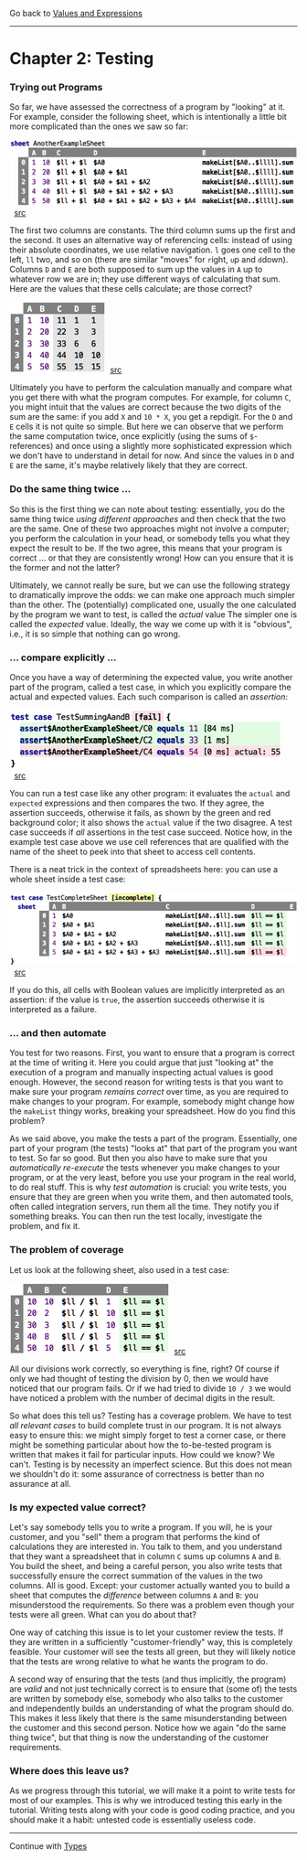 Go back to [Values and Expressions](../chapter01_values/index.md)

<hr/>

# Chapter 2: Testing

### Trying out Programs

So far, we have assessed the correctness of a program by "looking" at it. 
For example, consider the following sheet, which is intentionally a little
bit more complicated than the ones we saw so far:

![](TestingSheets/AnotherExample.png)&nbsp;&nbsp;[src](http://127.0.0.1:63320/node?ref=r%3A070f5d99-4e80-4529-a7cc-03acd3a7433d%28chapter02_testing%29%2F2522748330434301191)

The first two columns are constants. The third column sums up the first
and the second. It uses an alternative way of referencing cells: instead
of using their absolute coordinates, we use relative navigation. `l`
goes one cell to the left, `ll` two, and so on (there are similar
"moves" for `r`ight, `u`p and `d`down). Columns `D` and `E` are both
supposed to sum up the values in `A` up to whatever row we are in; they
use different ways of calculating that sum. Here are the values that
these cells calculate; are those correct?

![](TestingSheets/AnotherExampleEvaluated.png)&nbsp;&nbsp;[src](http://127.0.0.1:63320/node?ref=r%3A070f5d99-4e80-4529-a7cc-03acd3a7433d%28chapter02_testing%29%2F2522748330434497636)

Ultimately you have to perform the calculation manually and compare what
you get there with what the program computes. For example, for column
`C`, you might intuit that the values are correct because the two digits
of the sum are the same: if you add `X` and `10 * X`, you get a
repdigit. For the `D` and `E` cells it is not quite so simple. But here
we can observe that we perform the same computation twice, once
explicitly (using the sums of `$`-references) and once using a slightly
more sophisticated expression which we don't have to understand in
detail for now. And since the values in `D` and `E` are the same, it's
maybe relatively likely that they are correct.

### Do the same thing twice ...

So this is the first thing we can note about testing: essentially, you
do the same thing twice _using different approaches_ and then check that
the two are the same. One of these two approaches might not involve a
computer; you perform the calculation in your head, or somebody tells
you what they expect the result to be. If the two agree, this means that
your program is correct ... or that they are consistently wrong! How can
you ensure that it is the former and not the latter? 

Ultimately, we cannot really be sure, but we can use the following
strategy to dramatically improve the odds: we can make one approach much
simpler than the other. The (potentially) complicated one, usually the
one calculated by the program we want to test, is called the _actual_ value
The simpler one is called the _expected_ value. Ideally, the way we come up
with it is "obvious", i.e., it is so simple that nothing can go wrong.


### ... compare explicitly ...

Once you have a way of determining the expected value, you write another
part of the program, called a test case, in which you explicitly compare
the actual and expected values. Each such comparison is called an _assertion_:

![](TestingSheets/InitialTest.png)&nbsp;&nbsp;[src](http://127.0.0.1:63320/node?ref=r%3A070f5d99-4e80-4529-a7cc-03acd3a7433d%28chapter02_testing%29%2F2522748330434929490)

You can run a test case like any other program: it evaluates the
`actual` and `expected` expressions and then compares the two. If they
agree, the assertion succeeds, otherwise it fails, as shown by the green
and red background color; it also shows the `actual` value if the two
disagree. A test case succeeds if _all_ assertions in the test case
succeed. Notice how, in the example test case above we use cell
references that are qualified with the name of the sheet to peek into
that sheet to access cell contents.

There is a neat trick in the context of spreadsheets here: you can use a whole
sheet inside a test case:

![](TestingSheets/InitialCompleteSheet.png)&nbsp;&nbsp;[src](http://127.0.0.1:63320/node?ref=r%3A070f5d99-4e80-4529-a7cc-03acd3a7433d%28chapter02_testing%29%2F2522748330435008417)

If you do this, all cells with Boolean values are implicitly interpreted
as an assertion: if the value is `true`, the assertion succeeds otherwise
it is interpreted as a failure. 


### ... and then automate

You test for two reasons. First, you want to ensure that a program is
correct at the time of writing it. Here you could argue that just
"looking at" the execution of a program and manually inspecting actual
values is good enough. However, the second reason for writing tests is
that you want to make sure your program _remains correct_ over time, as
you are required to make changes to your program. For example, somebody
might change how the `makeList` thingy works, breaking your spreadsheet.
How do you find this problem?

As we said above, you make the tests a part of the program. Essentially,
one part of your program (the tests) "looks at" that part of the program
you want to test. So far so good. But then you also have to make sure that you
_automatically re-execute_ the tests whenever you make changes to your
program, or at the very least, before you use your program in the real 
world, to do real stuff. This is why _test automation_ is crucial: you
write tests, you ensure that they are green when you write them, and
then automated tools, often called integration servers, run them all
the time. They notify you if something breaks. You can then run the test
locally, investigate the problem, and fix it.

### The problem of coverage

Let us look at the following sheet, also used in a test case:

![](TestingSheets/DivisionTest.png)&nbsp;&nbsp;[src](http://127.0.0.1:63320/node?ref=r%3A070f5d99-4e80-4529-a7cc-03acd3a7433d%28chapter02_testing%29%2F2522748330435210357)

All our divisions work correctly, so everything is fine, right? Of course
if only we had thought of testing the division by 0, then we would have
noticed that our program fails. Or if we had tried to divide `10 / 3`
we would have noticed a problem with the number of decimal digits in
the result.

So what does this tell us? Testing has a coverage problem. We have to
test _all relevant cases_ to build complete trust in our program. It is
not always easy to ensure this: we might simply forget to test a corner
case, or there might be something particular about how the to-be-tested
program is written that makes it fail for particular inputs. How could
we know? We can't. Testing is by necessity an imperfect science. But
this does not mean we shouldn't do it: some assurance of correctness is
better than no assurance at all.


### Is my expected value correct?

Let's say somebody tells you to write a program. If you will, he is your
customer, and you "sell" them a program that performs the kind of
calculations they are interested in. You talk to them, and you understand
that they want a spreadsheet that in column `C` sums up columns `A` and
`B`. You build the sheet, and being a careful person, you also write
tests that successfully ensure the correct summation of the values in
the two columns. All is good. Except: your customer actually wanted you
to build a sheet that computes the _difference_ between columns `A` and
`B`: you misunderstood the requirements. So there was a problem even
though your tests were all green. What can you do about that? 

One way of catching this issue is to let your customer review the tests.
If they are written in a sufficiently "customer-friendly" way, this is
completely feasible. Your customer will see the tests all green, but
they will likely notice that the tests are wrong relative to what he
wants the program to do.

A second way of ensuring that the tests (and thus implicitly, the
program) are _valid_ and not just technically correct is to ensure that
(some of) the tests are written by somebody else, somebody who also
talks to the customer and independently builds an understanding of what
the program should do. This makes it less likely that there is the same
misunderstanding between the customer and this second person. Notice how
we again "do the same thing twice", but that thing is now the
understanding of the customer requirements.

### Where does this leave us?

As we progress through this tutorial, we will make it a point to write
tests for most of our examples. This is why we introduced testing
this early in the tutorial. Writing tests along with your code is good
coding practice, and you should make it a habit: untested code is
essentially useless code. 

<hr/>

Continue with [Types](../chapter03_types/index.md)

